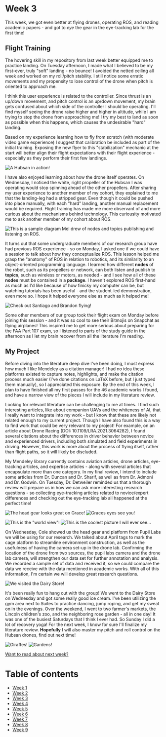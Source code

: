 # Week 3
This week, we got even better at flying drones, operating ROS, and reading academic papers - and got to *eye* the gear in the eye-tracking lab for the first time! 

## Flight Training

The hovering skill in my repository from last week better equipped me to practice landing. On Tuesday afternoon, I made what I believed to be my first-ever, truly "soft" landing - no bounce! I avoided the netted ceiling all week and worked on my roll/pitch stability. I still notice some erratic movements and my propensity to lose control of the drone when pitch is oriented to approach me. 

I think this user experience is related to the controller. Since thrust is an up/down movement, and pitch control is an up/down movement, my brain gets confused about which side of the controller I should be operating. I'll find myself seeing the drone raise higher and higher in altitude, while I am trying to stop the drone from approaching me! I try my best to land as soon as possible when this happens, which causes the undesirable "hard" landing. 

Based on my experience learning how to fly from scratch (with moderate video game experience) I suggest that calibration be included as part of the initial training. Exposing the new flyer to this "stabilization" mechanic at the start will better align their flight expectations with their flight experience - especially as they perform their first few landings. 

![A Hubsan in action! ](HallasWK3-6.jpg)

I have also enjoyed learning about how the drone itself operates. On Wednesday, I noticed the white, right propeller of the Hubsan I was operating would stop spinning ahead of the other propellers. After sharing my user experience to another member of my cohort, they explained to me that the landing-leg had a stripped gear. Even though it could be pushed into place manually, with each "hard" landing, another manual replacement would be required. Flight training has made me more observant of and more curious about the mechanisms behind technology. This curiousity motivated me to ask another member of my cohort about ROS.

![This is a sample diagram Mel drew of nodes and topics publishing and listening on ROS. ](HallasWK3-5.jpg)

It turns out that some undergraduate members of our research group have had previous ROS experience - so on Monday, I asked one if we could have a session to talk about how they conceptualize ROS. This lesson helped me grasp the "anatomy" of ROS in relation to robotics, and its similarity to an object-oriented programming language. I learned how different **nodes** of the robot, such as its propellers or network, can both listen and publish to **topics**, such as wireless or motors, as needed - and I see how all of these **nodes** must be contained in a **package**. I haven't explored ROS first-hand as much as I'd like because of how finicky my computer can be, but watching tutorials has been useful - and the student-led demonstration, even more so. I hope it helped everyone else as much as it helped me!

![Check out Santiago and Brandon flying! ](HallasWK3-8.jpg)

Some other members of our group took their flight exam on Monday before joining this session - and it was so cool to see their Bitmojis on Snapchat as flying airplanes! This inspired me to get more serious about preparing for the FAA Part 107 exam, so I listened to parts of the study guide in the afternoon as I let my brain recover from all the literature I'm reading.

## My Project

Before diving into the literature deep dive I've been doing, I must express how much I like Mendeley as a citation manager! I had no idea these platforms existed to capture notes, highlights, and make the citation process much easier (I've done citations on LaTeX before, but I just typed them manually), so I appreciated this exposure. By the end of this week, I plan to have finished all my first passes for the 46 academic works I found, and have a narrow view of the pieces I will include in my literature review. 

Looking for relevant literature can be challenging to me at times. I find such interesting articles, like about companion UAVs and the whiteness of AI, that I really want to integrate into my work - but I know that these are likely not related enough to my current project. Though I have also found this is a way to find work that could be very relevant to my project! For example, on an article about Drone Racing (DOI: 10.1109/LRA.2021.3064282), I found several citations about the differences in driver behavior between novice and experienced drivers, including both simulated and field experiments in driving. However, this work is more about the process of flying itself, rather than flight paths, so it will likely be discluded. 

My Mendeley library currently contains aviation articles, drone articles, eye-tracking articles, and expertise articles - along with several articles that encapsulate more than one category. In my final review, I intend to include some articles from Dr. Duncan and Dr. Sharif, as well as from Dr. Admoni and Dr. Godwin. On Tuesday, Dr. Detweiler reminded us that a thorough review will prepare us in how we can ask more interesting research questions - so collecting eye-tracking articles related to novice/expert differences and checking out the eye-tracking lab all happened at the perfect time!

![The head gear looks great on Grace! ](HallasWK3-1.jpg)  ![Graces eyes see you!](HallasWK3-2.jpg)

![This is the "world view"!](HallasWK3-3.jpg) ![This is the coolest picture I will ever see...](HallasWK3-4.jpg)

On Wednesday, Cole showed us the head gear and platform from Pupil Labs we will be using for our research. We talked about April tags to mark the cage platform to streamline environment construction, as well as the usefulness of having the camera set-up in the drone lab. Confirming the location of the drone from two sources, the pupil labs camera and the drone lab camera, will strengthen our data set for further annotation and analysis. We recorded a sample set of data and received it, so we could compare the data we receive with the data mentioned in academic works. With all of this information, I'm certain we will develop great research questions. 

![We visited the Dairy Store!](HallasWK3-7.jpg)

It's been really fun to hang out with the group! We went to the Dairy Store on Wednesday and got some really good ice cream. I've been utilizing the gym area next to Suites to practice dancing, jump roping, and get my sweat on in the evenings. Over the weekend, I went to two farmer's markets, the Lincoln children's zoo, and the neighboring rose garden - all in one day! It was one of the busiest Saturdays that I think I ever had. So Sunday I did a lot of recovery yoga! For the next week, I know for sure I'll finalize my literature review. **Hopefully** I will also master my pitch and roll control on the Hubsan drones, find out next time!

![Giraffes! ](HallasWK3-9.jpg) ![Gardens! ](HallasWK3-10.jpg)

[Want to read about next week?](/4/HallasWK4.md)

# Table of contents
* [Week 1](/1/HallasWK1.md)
* [Week 2](/2/HallasWK2.md)
* [Week 3](/3/HallasWK3.md)
* [Week 4](/4/HallasWK4.md)
* [Week 5](/5/HallasWK5.md)
* [Week 6](/6/HallasWK6.md)
* [Week 7](/7/HallasWK7.md)
* [Week 8](/8/HallasWK8.md)
* [Week 9](/9/HallasWK9.md)